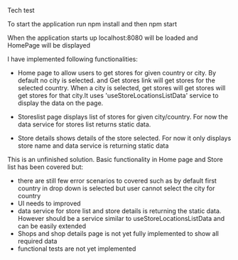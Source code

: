 Tech test

To start the application run npm install and then npm start

When the application starts up localhost:8080 will be loaded and HomePage will be displayed

I have implemented following functionalities:
- Home page to allow users to get stores for given country or city. By default no city is selected. and Get stores link will get stores for the selected country.
When a city is selected, get stores will get stores will get stores for that city.It uses 'useStoreLocationsListData' service to display the data on the page.

- Storeslist page displays list of stores for given city/country. For now the data service for stores list returns static data.

- Store details shows details of the store selected. For now it only displays store name and data service is returning static data 

This is an unfinished solution. Basic functionality in Home page and Store list has been covered but:
* there are still few error scenarios to covered such as by default first country in drop down is selected but user cannot select the city for country
* UI needs to improved
* data service for store list and store details is returning the static data. However should be a service similar to useStoreLocationsListData and can be easily extended
* Shops and shop details page is not yet fully implemented to show all required data
* functional tests are not yet implemented
